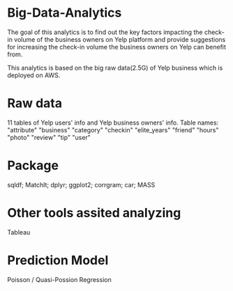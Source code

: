 # Big-Data-Analytics

The goal of this analytics is to find out the key factors impacting the check-in volume of the business owners on Yelp platform and provide suggestions for increasing the check-in volume the business owners on Yelp can benefit from.

This analytics is based on the big raw data(2.5G) of Yelp business which is deployed on AWS.

# Raw data
11 tables of Yelp users' info and Yelp business owners' info.
Table names:
"attribute"   "business"    "category"    "checkin"     "elite_years" "friend"      "hours"       "photo"     "review"      "tip"         "user"   

# Package
sqldf;
MatchIt;
dplyr;
ggplot2;
corrgram;
car;
MASS

# Other tools assited analyzing
Tableau

# Prediction Model
Poisson / Quasi-Possion Regression
